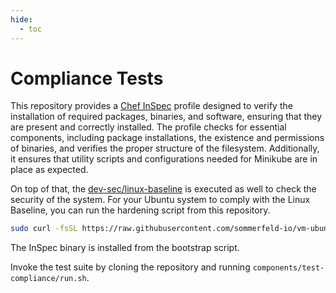 ```yaml
---
hide:
  - toc
---
```


# Compliance Tests

This repository provides a [Chef InSpec](https://docs.chef.io/inspec) profile designed to verify the installation of required packages, binaries, and software, ensuring that they are present and correctly installed. The profile checks for essential components, including package installations, the existence and permissions of binaries, and verifies the proper structure of the filesystem. Additionally, it ensures that utility scripts and configurations needed for Minikube are in place as expected.

On top of that, the [dev-sec/linux-baseline](https://github.com/dev-sec/linux-baseline) is executed as well to check the security of the system. For your Ubuntu system to comply with the Linux Baseline, you can run the hardening script from this repository.

```bash
sudo curl -fsSL https://raw.githubusercontent.com/sommerfeld-io/vm-ubuntu/refs/heads/main/components/provision/hardening.sh | bash -
```

The InSpec binary is installed from the bootstrap script.

Invoke the test suite by cloning the repository and running `components/test-compliance/run.sh`.
